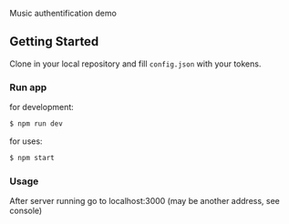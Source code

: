 Music authentification demo
 
## Getting Started

Clone in your local repository and fill `config.json` with your tokens.

### Run app

for development:
```sh
$ npm run dev
````

for uses:
```sh
$ npm start
````

### Usage

After server running go to localhost:3000 (may be another address, see console) 
